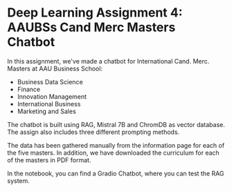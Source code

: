 # Deep Learning Assignment 4: AAUBSs Cand Merc Masters Chatbot

In this assignment, we've made a chatbot for International Cand. Merc. Masters at AAU Business School:
*  Business Data Science
*  Finance
*  Innovation Management
*  International Business
*  Marketing and Sales

The chatbot is built using RAG, Mistral 7B and ChromDB as vector database. The assign also includes three different prompting methods. 

The data has been gathered manually from the information page for each of the five masters. In addition, we have downloaded the curriculum for each of the masters in PDF format.

In the notebook, you can find a Gradio Chatbot, where you can test the RAG system.
